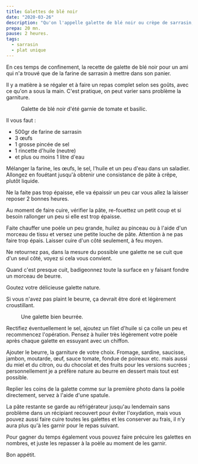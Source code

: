 ```yaml
---
title: Galettes de blé noir
date: "2020-03-26"
description: "Qu'on l'appelle galette de blé noir ou crèpe de sarrasin, c'est un incontournable de la cuisine bretonne."
prepa: 20 mn.
pause: 2 heures.
tags:
  - sarrasin
  - plat unique
---
```


En ces temps de confinement, la recette de galette de blé noir pour un ami qui n'a trouvé que de la farine de sarrasin à mettre dans son panier.

Il y a matière à se régaler et à faire un repas complet selon ses goûts, avec ce qu'on a sous la main. C'est pratique, on peut varier sans problème la garniture. 

<figure>
<img alt="" class="img-post" src="/galette1.jpeg">
<figcaption> Galette de blé noir d'été garnie de tomate et basilic.</figcaption>
</figure>

Il vous faut :
- 500gr de farine de sarrasin 
- 3 œufs
- 1 grosse pincée de sel 
- 1 rincette d'huile (neutre)
- et plus ou moins 1 litre d'eau

Mélanger la farine, les œufs, le sel, l'huile et un peu d'eau dans un saladier. Allongez en fouétant jusqu'à obtenir une consistance de pâte à crêpe, plutôt liquide.

Ne la faite pas trop épaisse, elle va épaissir un peu car vous allez la laisser reposer 2 bonnes heures.

Au moment de faire cuire, vérifier la pâte, re-fouettez un petit coup et si besoin rallonger un peu si elle est trop épaisse.

Faite chauffer une poèle un peu grande, huilez au pinceau ou à l'aide d'un morceau de tissu et versez une petite louche de pâte. 
Attention à ne pas faire trop épais. 
Laisser cuire d'un côté seulement, à feu moyen.

Ne retournez pas, dans la mesure du possible une galette ne se cuit que d'un seul côté, voyez si cela vous convient.

Quand c'est presque cuit, badigeonnez toute la surface en y faisant fondre un morceau de beurre.

Goutez votre délicieuse galette nature.

Si vous n'avez pas plaint le beurre, ça devrait être doré et légèrement croustillant.

<figure>
<img alt="" class="img-post" src="/galette2.jpeg">
<figcaption> Une galette bien beurrée.</figcaption>
</figure>

Rectifiez éventuellement le sel, ajoutez un filet d'huile si ça colle un peu et recommencez l'opération. 
Pensez à huiler très légèrement votre poèle après chaque galette en essuyant avec un chiffon.

Ajouter le beurre, la garniture de votre choix. Fromage, sardine, saucisse, jambon, moutarde, œuf, sauce tomate, fondue de poireaux etc. mais aussi du miel et du citron, ou du chocolat et des fruits pour les versions sucrées ; personnellement je a préfère nature au beurre en dessert mais tout est possible.

Replier les coins de la galette comme sur la première photo dans la poèle directement, servez à l'aide d'une spatule.

La pâte restante se garde au réfrigérateur jusqu'au lendemain sans problème dans un récipiant recouvert pour éviter l'oxydation, mais vous pouvez aussi faire cuire toutes les galettes et les conserver au frais, il n'y aura plus qu'à les garnir pour le repas suivant.

Pour gagner du temps également vous pouvez faire précuire les galettes en nombres, et juste les repasser à la poèle au moment de les garnir.

Bon appétit.